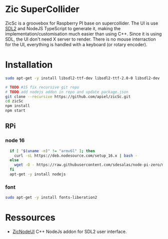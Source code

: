 # Zic SuperCollider

ZicSc is a groovebox for Raspberry PI base on supercollider. The UI is use [SDL2](https://www.libsdl.org/) and NodeJS TypeScript to generate it, making the implementation/customisation much easier than using C++. Since it is using SDL, the UI don't need X server to render. There is no mouse interraction for the UI, everything is handled with a keyboard (or rotary encoder).

# Installation

```sh
sudo apt-get -y install libsdl2-ttf-dev libsdl2-ttf-2.0-0 libsdl2-dev

# TODO #15 fix recursive git repo
# TODO add nodejs addon in repo and update package.json
git clone --recursive https://github.com/apiel/zicSc.git
cd zicSc
npm install
npm start
```

## RPi

### node 16

```sh
  if [ "$(uname -m)" != "armv6l" ]; then
    curl -sL https://deb.nodesource.com/setup_16.x | bash -
  else
    wget -O - https://raw.githubusercontent.com/sdesalas/node-pi-zero/master/install-node-v16.3.0.sh | bash
  fi
  apt-get -y install nodejs
```

### font

```sh
sudo apt-get -y install fonts-liberation2
```

# Ressources

- [ZicNodeUI](https://github.com/apiel/zicNodeUI) C++ NodeJs addon for SDL2 user interface.
